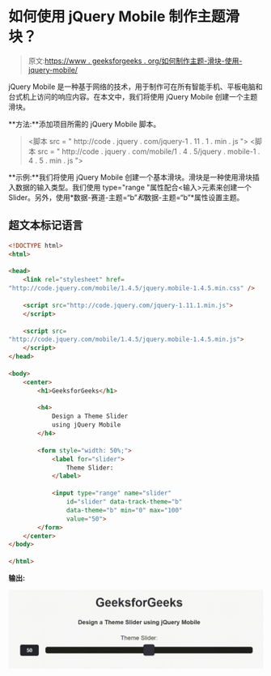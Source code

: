 # 如何使用 jQuery Mobile 制作主题滑块？

> 原文:[https://www . geeksforgeeks . org/如何制作主题-滑块-使用-jquery-mobile/](https://www.geeksforgeeks.org/how-to-make-a-theme-slider-using-jquery-mobile/)

jQuery Mobile 是一种基于网络的技术，用于制作可在所有智能手机、平板电脑和台式机上访问的响应内容。在本文中，我们将使用 jQuery Mobile 创建一个主题滑块。

**方法:**添加项目所需的 jQuery Mobile 脚本。

> <link rel="”stylesheet”" href="”http://code.jquery.com/mobile/1.4.5/jquery.mobile-1.4.5.min.css”">
> <脚本 src = " http://code . jquery . com/jquery-1 . 11 . 1 . min . js "></脚本>
> <脚本 src = " http://code . jquery . com/mobile/1 . 4 . 5/jquery . mobile-1 . 4 . 5 . min . js "></脚本>

**示例:**我们将使用 jQuery Mobile 创建一个基本滑块。滑块是一种使用滑块插入数据的输入类型。我们使用 type="range "属性配合<输入>元素来创建一个 Slider。另外，使用*数据-赛道-主题=“b”*和*数据-主题=“b”*属性设置主题。

## 超文本标记语言

```html
<!DOCTYPE html>
<html>

<head>
    <link rel="stylesheet" href=
"http://code.jquery.com/mobile/1.4.5/jquery.mobile-1.4.5.min.css" />

    <script src="http://code.jquery.com/jquery-1.11.1.min.js">
    </script>

    <script src=
"http://code.jquery.com/mobile/1.4.5/jquery.mobile-1.4.5.min.js">
    </script>
</head>

<body>
    <center>
        <h1>GeeksforGeeks</h1>

        <h4>
            Design a Theme Slider
            using jQuery Mobile
        </h4>

        <form style="width: 50%;">
            <label for="slider">
                Theme Slider:
            </label>

            <input type="range" name="slider" 
                id="slider" data-track-theme="b" 
                data-theme="b" min="0" max="100"
                value="50">
        </form>
    </center>
</body>

</html>
```

**输出:**

![](img/e3c99a04b540e49d736795b635bcaa7c.png)